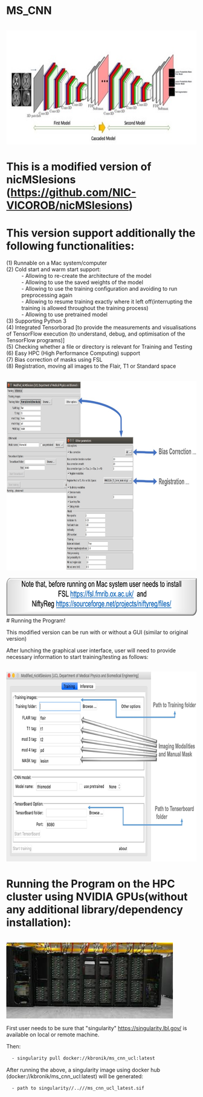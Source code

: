 # MS_CNN

<br>
 <img height="300" src="CNN.jpeg" />
 </br>
 
# This is a modified version of nicMSlesions (https://github.com/NIC-VICOROB/nicMSlesions)

# This  version support additionally the following functionalities: 
<dl>
  <dt>(1) Runnable on a Mac system/computer</dt>
  <dt>(2) Cold start and warm start support:</dt>
  <dd>- Allowing to re-create the architecture of the model</dd>
  <dd>- Allowing to use the saved weights of the model</dd>
  <dd>- Allowing to use  the training configuration and avoiding to run preprocessing again</dd>
  <dd>- Allowing to resume training exactly where it left off(interrupting the training is     
    allowed throughout the training process)</dd>
  <dd>- Allowing to use pretrained model</dd>
  <dt>(3) Supporting Python 3</dt>
  <dt>(4) Integrated Tensorborad [to provide the measurements and visualisations of TensorFlow execution (to understand, debug, and optimisation of  the TensorFlow programs)]</dt>
  <dt>(5) Checking whether a file or directory is relevant for Training and Testing</dt> 
  <dt>(6) Easy HPC (High Performance Computing) support</dt> 
  <dt>(7) Bias correction of masks using FSL</dt>
  <dt>(8) Registration, moving all images to the Flair, T1 or Standard space</dt>
</dl>

<br>
 <img height="500" src="BR.jpg" />
 </br>


<br>
 <img height="100" src="note.jpg" />
 </br>
# Running the Program!

This modified version can be run with or without a GUI (similar to original version)

After lunching the graphical user interface, user will need to provide necessary information to start training/testing as follows:  

<br>
 <img height="500" src="GUI_NM.jpg" />
 </br>
 
 # 
# Running the Program on the HPC cluster using NVIDIA GPUs(without any additional library/dependency installation):
<br>
 <img height="200" src="hpc.jpeg" />
 </br>
 
First user needs to be sure that "singularity" 
https://singularity.lbl.gov/
is available on local or remote machine.


Then:


```sh
  - singularity pull docker://kbronik/ms_cnn_ucl:latest  
``` 
After running the above, a singularity image using docker hub (docker://kbronik/ms_cnn_ucl:latest) will be generated:
```sh
  - path to singularity//..///ms_cnn_ucl_latest.sif  
``` 

                   
